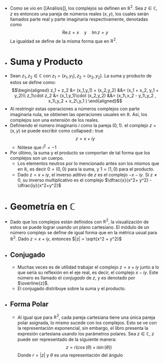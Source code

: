 - Como se vio en [[Análisis]], los complejos se definen en $\mathbb{R}^2$. Sea $z\in\mathbb{C}$, $z$ es entonces una pareja de números reales $(x,y)$, los cuales serán llamados parte real y parte imaginaria respectivamente, denotadas como
  $$\text{Re}\,z = x \quad \text{y} \quad \text{Im}\,z = y$$
  La igualdad se define de la misma forma que en $\mathbb{R}^2$.
- # Suma y Producto
- Sean $z_1,z_2\in\mathbb{C}$ con $z_1 = (x_1,y_1),\,z_2=(x_2,y_2)$. La suma y producto de estos se define como:
  $$\begin{aligned}
  z_1 + z_2 &= (x_1,y_1) + (x_2,y_2) &&= (x_1 + x_2, y_1 + y_2)\\
  z_1\cdot z_2 &= (x_1,y_1)\cdot (x_2,y_2) &&= (x_1\,x_2 - y_1\,y_2 , x_1\,y_2 + x_2\,y_1 )
  \end{aligned}$$
- Al restringir estas operaciones a números complejos con parte imaginaria nula, se obtienen las operaciones usuales en $\mathbb{R}$. Así, los complejos son una extensión de los reales.
- Definiendo el número imaginario $i$ como la pareja $(0,1)$. el complejo $z=(x,y)$ se puede escribir como
  collapsed:: true
  $$z = x + iy$$
	- Nótese que $i^2 = -1$
- Por último, la suma y el producto se comportan de tal forma que los complejos son un cuerpo.
	- Los elementos neutros por lo mencionado antes son los mismos que en $\mathbb{R}$, es decir
	  $0 = (0,0)$ para la suma, y $1 = (1,0)$ para el producto.
	- Dado $z=x+iy$, el inverso aditivo de $z$ es el complejo $-x - iy$. Si $z\not=0$, su inverso multiplicativo es el complejo $\dfrac{x}{x^2+ y^2} - \dfrac{iy}{x^2+y^2}$
- # Geometría en $\mathbb{C}$
- Dado que los complejos están definidos con $\mathbb{R}^2$, la visualización de estos se puede lograr usando un plano cartesiano.  El módulo de un número complejo se define de igual forma que en la métrica usual para $\mathbb{R}^2$. Dado $z = x + iy$, entonces $|z| = \sqrt{x^2 + y^2}$
- ## Conjugado
	- Muchas veces es de utilidad trabajar el complejo $z=x+iy$ junto a lo que sería su reflexión en el eje real, es decir, el complejo $x-iy$. Este número es llamado el *conjugado* de $z$, y es denotado por $\overline{z}$.
	- El conjugado distribuye sobre la suma y el producto.
- ## Forma Polar
	- Al igual que para $\mathbb{R}^2$, cada pareja cartesiana tiene una única pareja polar asignada, lo mismo sucede con los complejos. Esto se ve con la representación exponencial, sin embargo, el libro presenta la expresión cartesiana usando los parámetros polares. Sea $z\in\mathbb{C}$, $z$ puede ser representado de la siguiente manera:
	  $$z = r(\cos(\theta) + i\sin(\theta))$$
	  Donde $r=|z|$ y $\theta$ es una representación del ángulo